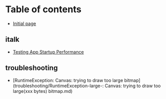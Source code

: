 # Table of contents

* [Initial page](README.md)

## italk

* [Testing App Startup Performance](talk/start-time.md)

## troubleshooting

* [RuntimeException: Canvas: trying to draw too large bitmap](troubleshooting/RuntimeException-large-: Canvas: trying to draw too large(xxx bytes) bitmap.md)
